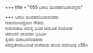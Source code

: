 +++
title = "055 ಬರಲು ಮುರಹರನಿದಿರುವನ್ದರು"

+++
ಬರಲು ಮುರಹರನಿದಿರುವಂದರು   
ಗುರುನದೀಜದ್ರೋಣ ಗೌತಮ   
ಗುರುಸುತಾದಿ ಸಮಸ್ತ ಭೂಪ ಚಮೂಹ ಸಂದೋಹ   
ಚರಣದಲಿ ಚಾಚಿದರು ಭೂಮೀ   
ಶ್ವರರು ಮಕುಟವನಂತತಾರಾ   
ಪರವೃತೇಂದುವಿನಂತೆ ಮೆರೆದುದು ಹರಿಯ ಪದನಖವು   ॥55॥